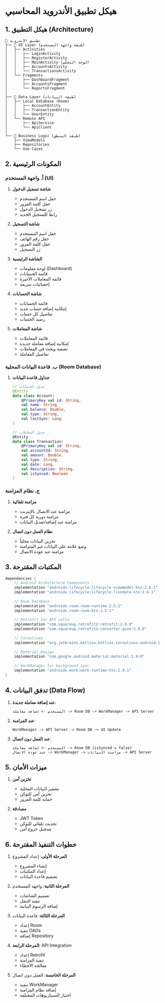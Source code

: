 # هيكل تطبيق الأندرويد المحاسبي

## 1. هيكل التطبيق (Architecture)

```
📱 تطبيق الأندرويد
├── 📂 UI Layer (طبقة واجهة المستخدم)
│   ├── Activities
│   │   ├── LoginActivity
│   │   ├── RegisterActivity
│   │   ├── MainActivity (لوحة التحكم)
│   │   ├── AccountsActivity
│   │   └── TransactionsActivity
│   └── Fragments
│       ├── DashboardFragment
│       ├── AccountsFragment
│       └── ReportsFragment
│
├── 📂 Data Layer (طبقة البيانات)
│   ├── Local Database (Room)
│   │   ├── AccountEntity
│   │   ├── TransactionEntity
│   │   └── UserEntity
│   └── Remote API
│       ├── ApiService
│       └── ApiClient
│
└── 📂 Business Logic (طبقة المنطق)
    ├── ViewModels
    ├── Repositories
    └── Use Cases
```

## 2. المكونات الرئيسية

### أ. واجهة المستخدم (UI)
1. **شاشة تسجيل الدخول**
   - حقل اسم المستخدم
   - حقل كلمة المرور
   - زر تسجيل الدخول
   - رابط للتسجيل الجديد

2. **شاشة التسجيل**
   - حقل اسم المستخدم
   - حقل رقم الهاتف
   - حقل كلمة المرور
   - زر التسجيل

3. **الشاشة الرئيسية**
   - لوحة معلومات (Dashboard)
   - قائمة الحسابات
   - قائمة المعاملات الأخيرة
   - إحصائيات سريعة

4. **شاشة الحسابات**
   - قائمة الحسابات
   - إمكانية إضافة حساب جديد
   - تفاصيل كل حساب
   - رصيد الحساب

5. **شاشة المعاملات**
   - قائمة المعاملات
   - إمكانية إضافة معاملة جديدة
   - تصفية وبحث في المعاملات
   - تفاصيل المعاملة

### ب. قاعدة البيانات المحلية (Room Database)
1. **جداول قاعدة البيانات**
   ```kotlin
   // جدول الحسابات
   @Entity
   data class Account(
       @PrimaryKey val id: String,
       val name: String,
       val balance: Double,
       val type: String,
       val lastSync: Long
   )

   // جدول المعاملات
   @Entity
   data class Transaction(
       @PrimaryKey val id: String,
       val accountId: String,
       val amount: Double,
       val type: String,
       val date: Long,
       val description: String,
       val isSynced: Boolean
   )
   ```

### ج. نظام المزامنة
1. **مزامنة تلقائية**
   - مزامنة عند الاتصال بالإنترنت
   - مزامنة دورية كل فترة
   - مزامنة عند إضافة/تعديل البيانات

2. **نظام العمل دون اتصال**
   - تخزين البيانات محلياً
   - وضع علامة على البيانات غير المتزامنة
   - مزامنة عند عودة الاتصال

## 3. المكتبات المقترحة

```gradle
dependencies {
    // Android Architecture Components
    implementation "androidx.lifecycle:lifecycle-viewmodel-ktx:2.6.1"
    implementation "androidx.lifecycle:lifecycle-livedata-ktx:2.6.1"
    
    // Room Database
    implementation "androidx.room:room-runtime:2.5.1"
    implementation "androidx.room:room-ktx:2.5.1"
    
    // Retrofit for API calls
    implementation "com.squareup.retrofit2:retrofit:2.9.0"
    implementation "com.squareup.retrofit2:converter-gson:2.9.0"
    
    // Coroutines
    implementation "org.jetbrains.kotlinx:kotlinx-coroutines-android:1.6.4"
    
    // Material Design
    implementation "com.google.android.material:material:1.9.0"
    
    // WorkManager for background sync
    implementation "androidx.work:work-runtime-ktx:2.8.1"
}
```

## 4. تدفق البيانات (Data Flow)

1. **عند إضافة معاملة جديدة**:
   ```
   المستخدم -> إضافة معاملة -> Room DB -> WorkManager -> API Server
   ```

2. **عند المزامنة**:
   ```
   WorkManager -> API Server -> Room DB -> UI Update
   ```

3. **عند العمل دون اتصال**:
   ```
   المستخدم -> إضافة معاملة -> Room DB (isSynced = false)
   عند عودة الاتصال -> WorkManager -> مزامنة البيانات -> API Server
   ```

## 5. ميزات الأمان

1. **تخزين آمن**
   - تشفير البيانات المحلية
   - تخزين آمن للتوكن
   - حماية كلمة المرور

2. **مصادقة**
   - JWT Token
   - تحديث تلقائي للتوكن
   - تسجيل خروج آمن

## 6. خطوات التنفيذ المقترحة

1. **المرحلة الأولى**: إعداد المشروع
   - إنشاء المشروع
   - إعداد المكتبات
   - تصميم قاعدة البيانات

2. **المرحلة الثانية**: واجهة المستخدم
   - تصميم الشاشات
   - تنفيذ التنقل
   - إضافة الرسوم البيانية

3. **المرحلة الثالثة**: قاعدة البيانات
   - إعداد Room
   - تنفيذ DAOs
   - إضافة Repository

4. **المرحلة الرابعة**: API Integration
   - إعداد Retrofit
   - تنفيذ المزامنة
   - معالجة الأخطاء

5. **المرحلة الخامسة**: العمل دون اتصال
   - تنفيذ WorkManager
   - إضافة نظام المزامنة
   - اختبار السيناريوهات المختلفة 